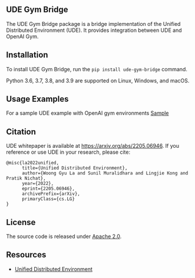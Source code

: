 ## UDE Gym Bridge

The UDE Gym Bridge package is a bridge implementation of the Unified Distributed Environment (UDE). It provides integration between UDE and OpenAI Gym. 

## Installation

To install UDE Gym Bridge, run the `pip install ude-gym-bridge` command.

Python 3.6, 3.7, 3.8, and 3.9 are supported on Linux, Windows, and macOS.

## Usage Examples

For a sample UDE example with OpenAI gym environments [Sample](https://github.com/aws-deepracer/ude-gym-bridge/blob/main/examples/README.md)

## Citation

UDE whitepaper is available at https://arxiv.org/abs/2205.06946.
If you reference or use UDE in your research, please cite:

```
@misc{la2022unified,
      title={Unified Distributed Environment}, 
      author={Woong Gyu La and Sunil Muralidhara and Lingjie Kong and Pratik Nichat},
      year={2022},
      eprint={2205.06946},
      archivePrefix={arXiv},
      primaryClass={cs.LG}
}
```

## License

The source code is released under [Apache 2.0](https://aws.amazon.com/apache-2-0/).

## Resources
* [Unified Distributed Environment](https://github.com/aws-deepracer/ude)
